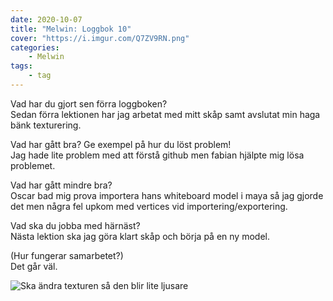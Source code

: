 ```yaml
---
date: 2020-10-07
title: "Melwin: Loggbok 10"
cover: "https://i.imgur.com/Q7ZV9RN.png"
categories: 
    - Melwin
tags:
    - tag
---
```


Vad har du gjort sen förra loggboken?  
Sedan förra lektionen har jag arbetat med mitt skåp samt avslutat min haga bänk texturering.

Vad har gått bra? Ge exempel på hur du löst problem!  
Jag hade lite problem med att förstå github men fabian hjälpte mig lösa problemet.

Vad har gått mindre bra?   
Oscar bad mig prova importera hans whiteboard model i maya så jag gjorde det men några fel upkom med vertices vid importering/exportering.

Vad ska du jobba med härnäst?  
Nästa lektion ska jag göra klart skåp och börja på en ny model.

(Hur fungerar samarbetet?)  
Det går väl.

![Ska ändra texturen så den blir lite ljusare](https://cdn.discordapp.com/attachments/482137548681117717/763327988280197120/unknown.png)
